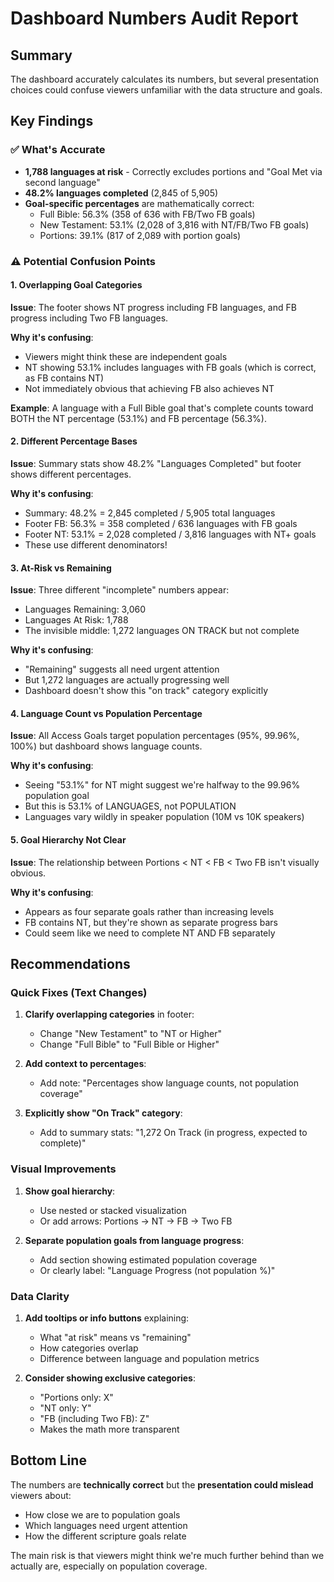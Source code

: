 # Dashboard Numbers Audit Report

## Summary
The dashboard accurately calculates its numbers, but several presentation choices could confuse viewers unfamiliar with the data structure and goals.

## Key Findings

### ✅ What's Accurate
- **1,788 languages at risk** - Correctly excludes portions and "Goal Met via second language"
- **48.2% languages completed** (2,845 of 5,905) 
- **Goal-specific percentages** are mathematically correct:
  - Full Bible: 56.3% (358 of 636 with FB/Two FB goals)
  - New Testament: 53.1% (2,028 of 3,816 with NT/FB/Two FB goals)
  - Portions: 39.1% (817 of 2,089 with portion goals)

### ⚠️ Potential Confusion Points

#### 1. **Overlapping Goal Categories**
**Issue**: The footer shows NT progress including FB languages, and FB progress including Two FB languages.

**Why it's confusing**: 
- Viewers might think these are independent goals
- NT showing 53.1% includes languages with FB goals (which is correct, as FB contains NT)
- Not immediately obvious that achieving FB also achieves NT

**Example**: A language with a Full Bible goal that's complete counts toward BOTH the NT percentage (53.1%) and FB percentage (56.3%).

#### 2. **Different Percentage Bases**
**Issue**: Summary stats show 48.2% "Languages Completed" but footer shows different percentages.

**Why it's confusing**:
- Summary: 48.2% = 2,845 completed / 5,905 total languages
- Footer FB: 56.3% = 358 completed / 636 languages with FB goals
- Footer NT: 53.1% = 2,028 completed / 3,816 languages with NT+ goals
- These use different denominators!

#### 3. **At-Risk vs Remaining**
**Issue**: Three different "incomplete" numbers appear:
- Languages Remaining: 3,060
- Languages At Risk: 1,788
- The invisible middle: 1,272 languages ON TRACK but not complete

**Why it's confusing**: 
- "Remaining" suggests all need urgent attention
- But 1,272 languages are actually progressing well
- Dashboard doesn't show this "on track" category explicitly

#### 4. **Language Count vs Population Percentage**
**Issue**: All Access Goals target population percentages (95%, 99.96%, 100%) but dashboard shows language counts.

**Why it's confusing**:
- Seeing "53.1%" for NT might suggest we're halfway to the 99.96% population goal
- But this is 53.1% of LANGUAGES, not POPULATION
- Languages vary wildly in speaker population (10M vs 10K speakers)

#### 5. **Goal Hierarchy Not Clear**
**Issue**: The relationship between Portions < NT < FB < Two FB isn't visually obvious.

**Why it's confusing**:
- Appears as four separate goals rather than increasing levels
- FB contains NT, but they're shown as separate progress bars
- Could seem like we need to complete NT AND FB separately

## Recommendations

### Quick Fixes (Text Changes)
1. **Clarify overlapping categories** in footer:
   - Change "New Testament" to "NT or Higher"
   - Change "Full Bible" to "Full Bible or Higher"
   
2. **Add context to percentages**:
   - Add note: "Percentages show language counts, not population coverage"
   
3. **Explicitly show "On Track" category**:
   - Add to summary stats: "1,272 On Track (in progress, expected to complete)"

### Visual Improvements
1. **Show goal hierarchy**:
   - Use nested or stacked visualization
   - Or add arrows: Portions → NT → FB → Two FB
   
2. **Separate population goals from language progress**:
   - Add section showing estimated population coverage
   - Or clearly label: "Language Progress (not population %)"

### Data Clarity
1. **Add tooltips or info buttons** explaining:
   - What "at risk" means vs "remaining"
   - How categories overlap
   - Difference between language and population metrics

2. **Consider showing exclusive categories**:
   - "Portions only: X"
   - "NT only: Y" 
   - "FB (including Two FB): Z"
   - Makes the math more transparent

## Bottom Line
The numbers are **technically correct** but the **presentation could mislead** viewers about:
- How close we are to population goals
- Which languages need urgent attention
- How the different scripture goals relate

The main risk is that viewers might think we're much further behind than we actually are, especially on population coverage.
